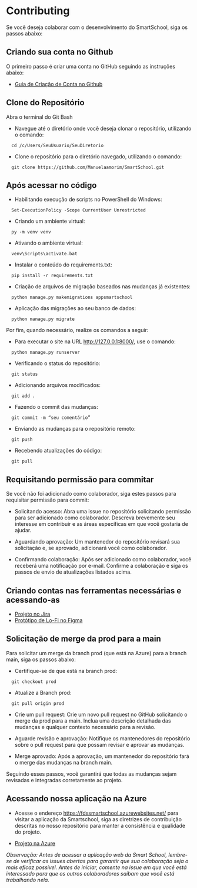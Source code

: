 # Contributing
Se você deseja colaborar com o desenvolvimento do SmartSchool, siga os passos abaixo:

## Criando sua conta no Github

O primeiro passo é criar uma conta no GitHub seguindo as instruções abaixo:

<ul>
  <li>
    <a  href="https://docs.github.com/pt/get-started/start-your-journey/creating-an-account-on-github"
      >Guia de Criação de Conta no Github</a>
  </li>
</ul>

## Clone do Repositório

Abra o terminal do Git Bash

- Navegue até o diretório onde você deseja clonar o repositório, utilizando o comando:

<html lang="pt">

      cd /c/Users/SeuUsuario/SeuDiretorio

</html>

- Clone o repositório para o diretório navegado, utilizando o comando:

<html lang="pt">

      git clone https://github.com/Manuelaamorim/SmartSchool.git

</html>

## Após acessar no código
- Habilitando execução de scripts no PowerShell do Windows:


<html lang="pt">

      Set-ExecutionPolicy -Scope CurrentUser Unrestricted

</html>

- Criando um ambiente virtual:


<html lang="pt">

      py -m venv venv

</html>

- Ativando o ambiente virtual:


<html lang="pt">

      venv\Scripts\activate.bat

</html>

- Instalar o conteúdo do requirements.txt:


<html lang="pt">

      pip install -r requirements.txt

</html>

- Criação de arquivos de migração baseados nas mudanças já existentes:


<html lang="pt">

      python manage.py makemigrations appsmartschool

</html>

- Aplicação das migrações ao seu banco de dados:


<html lang="pt">

      python manage.py migrate

</html>

Por fim, quando necessário, realize os comandos a seguir:

- Para executar o site na URL http://127.0.0.1:8000/, use o comando:


<html lang="pt">

      python manage.py runserver

</html>

- Verificando o status do repositório:


<html lang="pt">

      git status

</html>

- Adicionando arquivos modificados:


<html lang="pt">

      git add .

</html>

- Fazendo o commit das mudanças:


<html lang="pt">

      git commit -m “seu comentário”

</html>

- Enviando as mudanças para o repositório remoto:


<html lang="pt">

      git push

</html>

- Recebendo atualizações do código:


<html lang="pt">

      git pull

</html>

## Requisitando permissão para commitar
Se você não foi adicionado como colaborador, siga estes passos para requisitar permissão para commit:

- Solicitando acesso:
Abra uma issue no repositório solicitando permissão para ser adicionado como colaborador. Descreva brevemente seu interesse em contribuir e as áreas específicas em que você gostaria de ajudar.

- Aguardando aprovação:
Um mantenedor do repositório revisará sua solicitação e, se aprovado, adicionará você como colaborador.

- Confirmando colaboração:
Após ser adicionado como colaborador, você receberá uma notificação por e-mail. Confirme a colaboração e siga os passos de envio de atualizações listados acima.

## Criando contas nas ferramentas necessárias e acessando-as
<ul>
  <li>
    <a  href="https://smartschl.atlassian.net/jira/software/projects/SSC/boards/1"
      >Projeto no Jira</a>
  </li>
    <li>
    <a  href="https://www.figma.com/file/OodUDTbRUE7cAgmlOUiEr9/SmartSchool?type=design&node-id=0-1&mode=design&t=V3uiesp8LFjSo9ET-0"
      >Protótipo de Lo-Fi no Figma</a>
  </li>
</ul>

## Solicitação de merge da prod para a main
Para solicitar um merge da branch prod (que está na Azure) para a branch main, siga os passos abaixo:

- Certifique-se de que está na branch prod:


<html lang="pt">

      git checkout prod

</html>

- Atualize a Branch prod:


<html lang="pt">

      git pull origin prod

</html>

- Crie um pull request:
Crie um novo pull request no GitHub solicitando o merge da prod para a main. Inclua uma descrição detalhada das mudanças e qualquer contexto necessário para a revisão.

- Aguarde revisão e aprovação:
Notifique os mantenedores do repositório sobre o pull request para que possam revisar e aprovar as mudanças.

- Merge aprovado:
Após a aprovação, um mantenedor do repositório fará o merge das mudanças na branch main.

Seguindo esses passos, você garantirá que todas as mudanças sejam revisadas e integradas corretamente ao projeto.


## Acessando nossa aplicação na Azure
- Acesse o endereço https://fdssmartschool.azurewebsites.net/  para visitar a aplicação da Smartschool, siga as diretrizes de contribuição descritas no nosso repositório para manter a consistência e qualidade do projeto.
 <ul>
  <li>
    <a  href="https://fdssmartschool.azurewebsites.net/"
      >Projeto na Azure</a>
  </li>
 </ul>

*Observação: Antes de acessar a aplicação web da Smart School, lembre-se de verificar as issues abertas para garantir que sua colaboração seja o mais eficaz possível. Antes de iniciar, comente na issue em que você está interessado para que os outros colaboradores saibam que você está trabalhando nela.*
